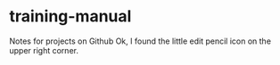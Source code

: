 # training-manual
Notes for projects on Github
Ok, I found the little edit pencil icon on the upper right corner.
